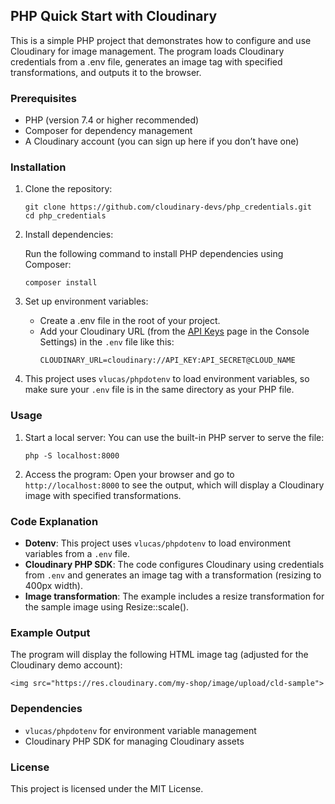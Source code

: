 ## PHP Quick Start with Cloudinary

This is a simple PHP project that demonstrates how to configure and use Cloudinary for image management. The program loads Cloudinary credentials from a .env file, generates an image tag with specified transformations, and outputs it to the browser.


### Prerequisites

* PHP (version 7.4 or higher recommended)
* Composer for dependency management
* A Cloudinary account (you can sign up here if you don’t have one)


### Installation

1. Clone the repository:
    ```
    git clone https://github.com/cloudinary-devs/php_credentials.git
    cd php_credentials
    ```

2. Install dependencies: <p>Run the following command to install PHP dependencies using Composer:</p>
    ```
    composer install
    ```

3. Set up environment variables:
    * Create a .env file in the root of your project.
    * Add your Cloudinary URL (from the [API Keys](https://console.cloudinary.com/settings/api-keys) page in the Console Settings) in the `.env` file like this:
        ```
        CLOUDINARY_URL=cloudinary://API_KEY:API_SECRET@CLOUD_NAME
        ```

4. This project uses `vlucas/phpdotenv` to load environment variables, so make sure your `.env` file is in the same directory as your PHP file.

### Usage

1. Start a local server: You can use the built-in PHP server to serve the file:
    ```
    php -S localhost:8000
    ```

2. Access the program: Open your browser and go to `http://localhost:8000` to see the output, which will display a Cloudinary image with specified transformations.

### Code Explanation

* **Dotenv**: This project uses `vlucas/phpdotenv` to load environment variables from a `.env` file.
* **Cloudinary PHP SDK**: The code configures Cloudinary using credentials from `.env` and generates an image tag with a transformation (resizing to 400px width).
* **Image transformation**: The example includes a resize transformation for the sample image using Resize::scale().

### Example Output

The program will display the following HTML image tag (adjusted for the Cloudinary demo account):

```
<img src="https://res.cloudinary.com/my-shop/image/upload/cld-sample">
```

### Dependencies

* `vlucas/phpdotenv` for environment variable management
* Cloudinary PHP SDK for managing Cloudinary assets

### License

This project is licensed under the MIT License.
